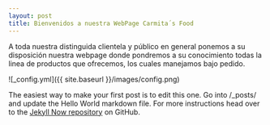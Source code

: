 ```yaml
---
layout: post
title: Bienvenidos a nuestra WebPage Carmita´s Food 
---
```


A toda nuestra distinguida clientela y público en general ponemos a su disposición nuestra webpage donde pondremos a su conocimiento todas la linea de productos que ofrecemos, los cuales manejamos bajo pedido.

![_config.yml]({{ site.baseurl }}/images/config.png)

The easiest way to make your first post is to edit this one. Go into /_posts/ and update the Hello World markdown file. For more instructions head over to the [Jekyll Now repository](https://github.com/barryclark/jekyll-now) on GitHub.
